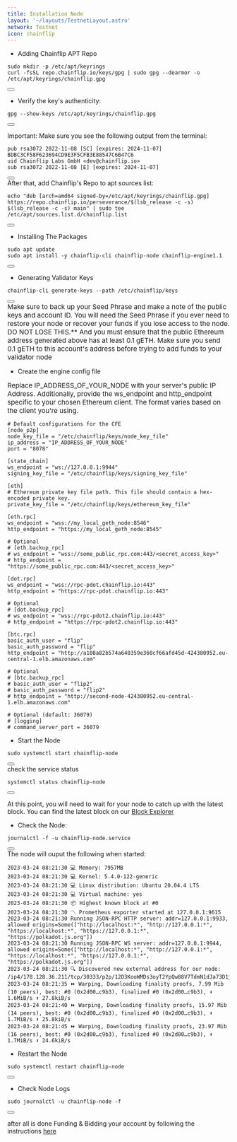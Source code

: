 ```yaml
---
title: Installation Node
layout: '~/layouts/TestnetLayout.astro'
network: Testnet
icon: chainflip
---
```


- Adding Chainflip APT Repo

<div class="code-block-wrapper">
  <pre><code>sudo mkdir -p /etc/apt/keyrings
curl -fsSL repo.chainflip.io/keys/gpg | sudo gpg --dearmor -o /etc/apt/keyrings/chainflip.gpg</code></pre>
  <button class="copy-btn"><i class="fas fa-copy"></i></button>
</div>

- Verify the key's authenticity:
<div class="code-block-wrapper">
  <pre><code>gpg --show-keys /etc/apt/keyrings/chainflip.gpg</code></pre>
  <button class="copy-btn"><i class="fas fa-copy"></i></button>
</div>

Important: Make sure you see the following output from the terminal:
<div class="code-block-wrapper">
  <pre><code>pub rsa3072 2022-11-08 [SC] [expires: 2024-11-07]
BDBC3CF58F623694CD9E3F5CFB3E88547C6B47C6
uid Chainflip Labs GmbH &lt;dev@chainflip.io&gt;
sub rsa3072 2022-11-08 [E] [expires: 2024-11-07]</code></pre>
  <button class="copy-btn"><i class="fas fa-copy"></i></button>
</div>
After that, add Chainflip's Repo to apt sources list:
<div class="code-block-wrapper">
  <pre><code>echo "deb [arch=amd64 signed-by=/etc/apt/keyrings/chainflip.gpg] https://repo.chainflip.io/perseverance/$(lsb_release -c -s) $(lsb_release -c -s) main" | sudo tee /etc/apt/sources.list.d/chainflip.list</code></pre>
  <button class="copy-btn"><i class="fas fa-copy"></i></button>
</div>

- Installing The Packages
<div class="code-block-wrapper">
  <pre><code>sudo apt update
sudo apt install -y chainflip-cli chainflip-node chainflip-engine1.1</code></pre>
  <button class="copy-btn"><i class="fas fa-copy"></i></button>
</div>

- Generating Validator Keys
<div class="code-block-wrapper">
  <pre><code>chainflip-cli generate-keys --path /etc/chainflip/keys</code></pre>
  <button class="copy-btn"><i class="fas fa-copy"></i></button>
</div>
<span style="font-size: 15px;">Make sure to back up your Seed Phrase and make a note of the public keys and account ID. You will need the Seed Phrase if you ever need to restore your node or recover your funds if you lose access to the node. DO NOT LOSE THIS.**
And you must ensure that the public Ethereum address generated above has at least 0.1 gETH. Make sure you send 0.1 gETH to this account's address before trying to add funds to your validator node</span>


- Create the engine config file

<span style="font-size: 15px;">Replace IP_ADDRESS_OF_YOUR_NODE with your server's public IP Address.
Additionally, provide the ws_endpoint and http_endpoint specific to your chosen Ethereum client. The format varies based on the client you're using.</span>


```
# Default configurations for the CFE
[node_p2p]
node_key_file = "/etc/chainflip/keys/node_key_file"
ip_address = "IP_ADDRESS_OF_YOUR_NODE"
port = "8078"
 
[state_chain]
ws_endpoint = "ws://127.0.0.1:9944"
signing_key_file = "/etc/chainflip/keys/signing_key_file"
 
[eth]
# Ethereum private key file path. This file should contain a hex-encoded private key.
private_key_file = "/etc/chainflip/keys/ethereum_key_file"
 
[eth.rpc]
ws_endpoint = "wss://my_local_geth_node:8546"
http_endpoint = "https://my_local_geth_node:8545"
 
# Optional
# [eth.backup_rpc]
# ws_endpoint = "wss://some_public_rpc.com:443/<secret_access_key>"
# http_endpoint = "https://some_public_rpc.com:443/<secret_access_key>"
 
[dot.rpc]
ws_endpoint = "wss://rpc-pdot.chainflip.io:443"
http_endpoint = "https://rpc-pdot.chainflip.io:443"
 
# Optional
# [dot.backup_rpc]
# ws_endpoint = "wss://rpc-pdot2.chainflip.io:443"
# http_endpoint = "https://rpc-pdot2.chainflip.io:443"
 
[btc.rpc]
basic_auth_user = "flip"
basic_auth_password = "flip"
http_endpoint = "http://a108a82b574a640359e360cf66afd45d-424380952.eu-central-1.elb.amazonaws.com"
 
# Optional
# [btc.backup_rpc]
# basic_auth_user = "flip2"
# basic_auth_password = "flip2"
# http_endpoint = "http://second-node-424380952.eu-central-1.elb.amazonaws.com"
 
# Optional (default: 36079)
# [logging]
# command_server_port = 36079
```

- Start the Node
<div class="code-block-wrapper">
  <pre><code>sudo systemctl start chainflip-node</code></pre>
  <button class="copy-btn"><i class="fas fa-copy"></i></button>
</div>
check the service status 
<div class="code-block-wrapper">
  <pre><code>systemctl status chainflip-node</code></pre>
  <button class="copy-btn"><i class="fas fa-copy"></i></button>
</div>

At this point, you will need to wait for your node to catch up with the latest block. You can find the latest block on our [Block Explorer](https://blocks-perseverance.chainflip.io/)

- Check the Node:
<div class="code-block-wrapper">
  <pre><code>journalctl -f -u chainflip-node.service</code></pre>
  <button class="copy-btn"><i class="fas fa-copy"></i></button>
</div>
The node will ouput the following when started:

```
2023-03-24 08:21:30 💻 Memory: 7957MB
2023-03-24 08:21:30 💻 Kernel: 5.4.0-122-generic
2023-03-24 08:21:30 💻 Linux distribution: Ubuntu 20.04.4 LTS
2023-03-24 08:21:30 💻 Virtual machine: yes
2023-03-24 08:21:30 📦 Highest known block at #0
2023-03-24 08:21:30 〽️ Prometheus exporter started at 127.0.0.1:9615
2023-03-24 08:21:30 Running JSON-RPC HTTP server: addr=127.0.0.1:9933, allowed origins=Some(["http://localhost:*", "http://127.0.0.1:*", "https://localhost:*", "https://127.0.0.1:*", "https://polkadot.js.org"])
2023-03-24 08:21:30 Running JSON-RPC WS server: addr=127.0.0.1:9944, allowed origins=Some(["http://localhost:*", "http://127.0.0.1:*", "https://localhost:*", "https://127.0.0.1:*", "https://polkadot.js.org"])
2023-03-24 08:21:30 🔍 Discovered new external address for our node: /ip4/178.128.36.211/tcp/30333/p2p/12D3KooWMDs3oyT2YpQw88V7TdmN1dJa73D1jrfQorLaBovh7Kim
2023-03-24 08:21:35 ⏩ Warping, Downloading finality proofs, 7.99 Mib (10 peers), best: #0 (0x2d00…c9b3), finalized #0 (0x2d00…c9b3), ⬇ 1.6MiB/s ⬆ 27.8kiB/s
2023-03-24 08:21:40 ⏩ Warping, Downloading finality proofs, 15.97 Mib (14 peers), best: #0 (0x2d00…c9b3), finalized #0 (0x2d00…c9b3), ⬇ 1.7MiB/s ⬆ 25.8kiB/s
2023-03-24 08:21:45 ⏩ Warping, Downloading finality proofs, 23.97 Mib (16 peers), best: #0 (0x2d00…c9b3), finalized #0 (0x2d00…c9b3), ⬇ 1.7MiB/s ⬆ 24.6kiB/s
```

- Restart the Node
<div class="code-block-wrapper">
  <pre><code>sudo systemctl restart chainflip-node</code></pre>
  <button class="copy-btn"><i class="fas fa-copy"></i></button>
</div>

- Check Node Logs
<div class="code-block-wrapper">
  <pre><code>sudo journalctl -u chainflip-node -f</code></pre>
  <button class="copy-btn"><i class="fas fa-copy"></i></button>
</div>

after all is done Funding & Bidding your account by following the instructions [here](https://docs.chainflip.io/testnet/funding/funding-and-bidding)
